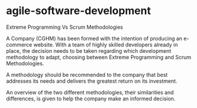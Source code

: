 # agile-software-development
Extreme Programming Vs Scrum Methodologies

A Company (CGHM) has been formed with the intention of producing an e-commerce website. With a team of highly skilled developers already in place, the decision needs to be taken regarding which development methodology to adapt, choosing between Extreme Programming and Scrum Methodologies.

A methodology should be recommended to the company that best addresses its needs and delivers the greatest return on its investment.

An overview of the two different methodologies, their similarities and differences, is given to help the company make an informed decision.


